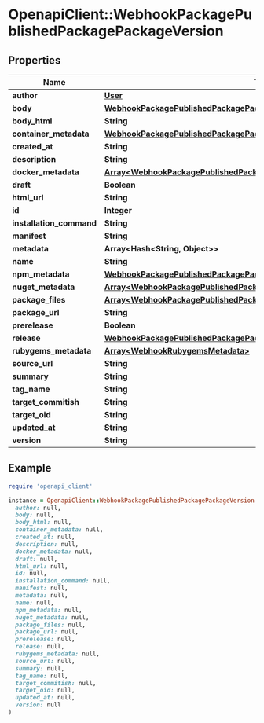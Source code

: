 # OpenapiClient::WebhookPackagePublishedPackagePackageVersion

## Properties

| Name | Type | Description | Notes |
| ---- | ---- | ----------- | ----- |
| **author** | [**User**](User.md) |  | [optional] |
| **body** | [**WebhookPackagePublishedPackagePackageVersionBody**](WebhookPackagePublishedPackagePackageVersionBody.md) |  | [optional] |
| **body_html** | **String** |  | [optional] |
| **container_metadata** | [**WebhookPackagePublishedPackagePackageVersionContainerMetadata**](WebhookPackagePublishedPackagePackageVersionContainerMetadata.md) |  | [optional] |
| **created_at** | **String** |  | [optional] |
| **description** | **String** |  |  |
| **docker_metadata** | [**Array&lt;WebhookPackagePublishedPackagePackageVersionDockerMetadataInner&gt;**](WebhookPackagePublishedPackagePackageVersionDockerMetadataInner.md) |  | [optional] |
| **draft** | **Boolean** |  | [optional] |
| **html_url** | **String** |  |  |
| **id** | **Integer** |  |  |
| **installation_command** | **String** |  |  |
| **manifest** | **String** |  | [optional] |
| **metadata** | **Array&lt;Hash&lt;String, Object&gt;&gt;** |  |  |
| **name** | **String** |  |  |
| **npm_metadata** | [**WebhookPackagePublishedPackagePackageVersionNpmMetadata**](WebhookPackagePublishedPackagePackageVersionNpmMetadata.md) |  | [optional] |
| **nuget_metadata** | [**Array&lt;WebhookPackagePublishedPackagePackageVersionNugetMetadataInner&gt;**](WebhookPackagePublishedPackagePackageVersionNugetMetadataInner.md) |  | [optional] |
| **package_files** | [**Array&lt;WebhookPackagePublishedPackagePackageVersionPackageFilesInner&gt;**](WebhookPackagePublishedPackagePackageVersionPackageFilesInner.md) |  |  |
| **package_url** | **String** |  | [optional] |
| **prerelease** | **Boolean** |  | [optional] |
| **release** | [**WebhookPackagePublishedPackagePackageVersionRelease**](WebhookPackagePublishedPackagePackageVersionRelease.md) |  | [optional] |
| **rubygems_metadata** | [**Array&lt;WebhookRubygemsMetadata&gt;**](WebhookRubygemsMetadata.md) |  | [optional] |
| **source_url** | **String** |  | [optional] |
| **summary** | **String** |  |  |
| **tag_name** | **String** |  | [optional] |
| **target_commitish** | **String** |  | [optional] |
| **target_oid** | **String** |  | [optional] |
| **updated_at** | **String** |  | [optional] |
| **version** | **String** |  |  |

## Example

```ruby
require 'openapi_client'

instance = OpenapiClient::WebhookPackagePublishedPackagePackageVersion.new(
  author: null,
  body: null,
  body_html: null,
  container_metadata: null,
  created_at: null,
  description: null,
  docker_metadata: null,
  draft: null,
  html_url: null,
  id: null,
  installation_command: null,
  manifest: null,
  metadata: null,
  name: null,
  npm_metadata: null,
  nuget_metadata: null,
  package_files: null,
  package_url: null,
  prerelease: null,
  release: null,
  rubygems_metadata: null,
  source_url: null,
  summary: null,
  tag_name: null,
  target_commitish: null,
  target_oid: null,
  updated_at: null,
  version: null
)
```


